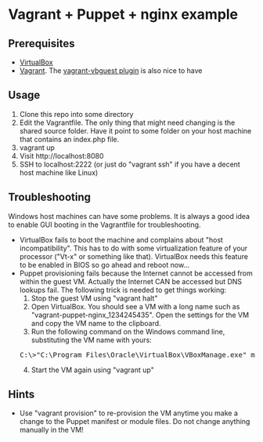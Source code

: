 Vagrant + Puppet + nginx example
================================

Prerequisites
-------------

* [VirtualBox](http://www.virtualbox.org)
* [Vagrant](http://www.vagrantup.com). The [vagrant-vbguest plugin](http://blog.carlossanchez.eu/2012/05/03/automatically-download-and-install-virtualbox-guest-additions-in-vagrant/) is also nice to have

Usage
-----

1. Clone this repo into some directory
2. Edit the Vagrantfile. The only thing that might need changing is the shared source folder. Have it point to some folder on your host machine that contains an index.php file.
3. vagrant up
4. Visit http://localhost:8080
5. SSH to localhost:2222 (or just do "vagrant ssh" if you have a decent host machine like Linux)

Troubleshooting
---------------

Windows host machines can have some problems. It is always a good idea to enable GUI booting in the Vagrantfile for troubleshooting.

* VirtualBox fails to boot the machine and complains about "host incompatibility". This has to do with some virtualization feature of your processor ("Vt-x" or something like that). VirtualBox needs this feature to be enabled in BIOS so go ahead and reboot now...
* Puppet provisioning fails because the Internet cannot be accessed from within the guest VM. Actually the Internet CAN be accessed but DNS lookups fail. The following trick is needed to get things working:
  1. Stop the guest VM using "vagrant halt"
  2. Open VirtualBox. You should see a VM with a long name such as "vagrant-puppet-nginx_1234245435". Open the settings for the VM and copy the VM name to the clipboard.
  3. Run the following command on the Windows command line, substituting the VM name with yours:
  <pre>
  C:\>"C:\Program Files\Oracle\VirtualBox\VBoxManage.exe" modifyvm "vagrant-puppet-nginx_1234245435" --natdnshostresolver1 on
  </pre>
  4. Start the VM again using "vagrant up"

Hints
-----

* Use "vagrant provision" to re-provision the VM anytime you make a change to the Puppet manifest or module files. Do not change anything manually in the VM!